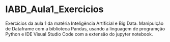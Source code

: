 # IABD_Aula1_Exercicios
Exercícios da aula 1 da  matéria Inteligência Artificial e Big Data.
Manipulção de Dataframe com a biblioteca Pandas, usando a linguagem de programção Python e IDE Visual Studio Code com a extensão do jupyter notebook.

